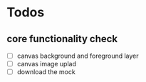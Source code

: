 # Todos
## core functionality check
- [ ] canvas background and foreground layer 
- [ ] canvas image uplad
- [ ] download the mock
